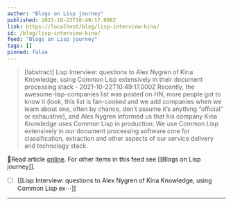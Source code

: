```yaml
---
author: "Blogs on Lisp journey"
published: 2021-10-22T10:49:17.000Z
link: https://localhost/blog/lisp-interview-kina/
id: /blog/lisp-interview-kina/
feed: "Blogs on Lisp journey"
tags: []
pinned: false
---
```

> [!abstract] Lisp Interview: questions to Alex Nygren of Kina Knowledge, using Common Lisp extensively in their document processing stack - 2021-10-22T10:49:17.000Z
> Recently, the awesome-lisp-companies list was posted on HN, more people got to know it (look, this list is fan-cooked and we add companies when we learn about one, often by chance, don’t assume it’s anything “official” or exhaustive), and Alex Nygren informed us that his company Kina Knowledge uses Common Lisp in production: We use Common Lisp extensively in our document processing software core for classification, extraction and other aspects of our service delivery and technology stack.

🔗Read article [online](https://localhost/blog/lisp-interview-kina/). For other items in this feed see [[Blogs on Lisp journey]].

- [ ] [[Lisp Interview꞉ questions to Alex Nygren of Kina Knowledge, using Common Lisp ex⋯]]
- - -

